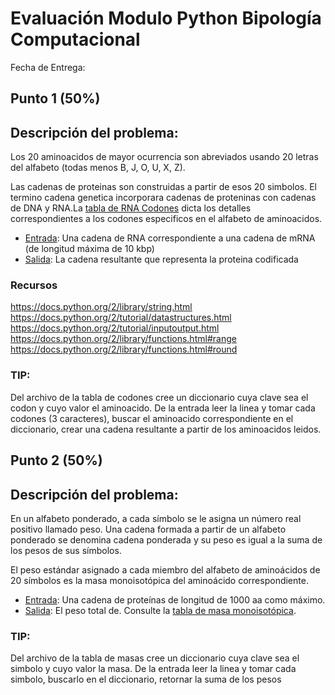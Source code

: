 # Evaluación Modulo Python Bipología Computacional

Fecha de Entrega:


## Punto 1 (50%)

## Descripción del problema:

Los 20 aminoacidos de mayor ocurrencia son abreviados usando 20 letras del alfabeto (todas menos B, J, O, U, X, Z).

Las cadenas de proteinas son construidas a partir de esos 20 simbolos. El termino cadena genetica incorporara cadenas de proteninas con cadenas de DNA y RNA.La [tabla de RNA Codones](codontable.txt) dicta los detalles correspondientes a los codones especificos en el alfabeto de aminoacidos.

+ [Entrada](prot.txt): Una cadena de RNA correspondiente a una cadena de mRNA (de longitud máxima de 10 kbp)
+ [Salida](out1.out): La cadena resultante que representa la proteina codificada

### Recursos

https://docs.python.org/2/library/string.html
https://docs.python.org/2/tutorial/datastructures.html
https://docs.python.org/2/tutorial/inputoutput.html
https://docs.python.org/2/library/functions.html#range
https://docs.python.org/2/library/functions.html#round

### TIP:

Del archivo de la tabla de codones cree un diccionario cuya clave sea el codon y cuyo valor el aminoacido.
De la entrada leer la linea y tomar cada codones (3 caracteres), buscar el aminoacido correspondiente en el diccionario, crear una cadena  resultante a partir de los aminoacidos leidos.

## Punto 2 (50%)

## Descripción del problema:

En un alfabeto ponderado, a cada símbolo se le asigna un número real positivo llamado peso. Una cadena formada a partir de un alfabeto ponderado se denomina cadena ponderada y su peso es igual a la suma de los pesos de sus símbolos.

El peso estándar asignado a cada miembro del alfabeto de aminoácidos de 20 símbolos es la masa monoisotópica del aminoácido correspondiente.

+ [Entrada](prtm.in): Una cadena de proteínas de longitud de 1000 aa como máximo.
+ [Salida](p2.out): El peso total de. Consulte la [tabla de masa monoisotópica](masstable.txt).

### TIP:

Del archivo de la tabla de masas cree un diccionario cuya clave sea el simbolo y cuyo valor la masa.
De la entrada leer la linea y tomar cada simbolo, buscarlo en el diccionario, retornar la suma de los pesos
